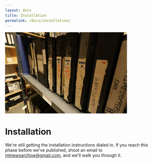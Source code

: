 ```yaml
---
layout: docs
title: Installation
permalink: /docs/installation/
---
```


![Tape Stacks](/images/tape-row.jpg)

# Installation

We're still getting the installation instructions dialed in. If you reach this phase before we've published, shoot an email to mtnewsarchive@gmail.com, and we'll walk you through it.
